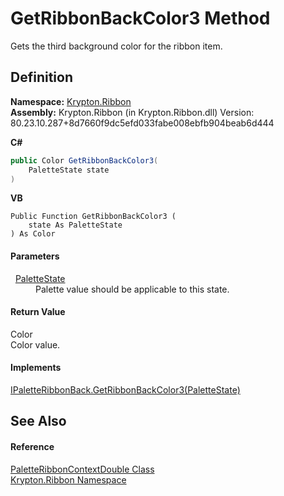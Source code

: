 # GetRibbonBackColor3 Method


Gets the third background color for the ribbon item.



## Definition
**Namespace:** <a href="1e9bc734-cff9-e9b8-f013-94cdac669794.md">Krypton.Ribbon</a>  
**Assembly:** Krypton.Ribbon (in Krypton.Ribbon.dll) Version: 80.23.10.287+8d7660f9dc5efd033fabe008ebfb904beab6d444

**C#**
``` C#
public Color GetRibbonBackColor3(
	PaletteState state
)
```
**VB**
``` VB
Public Function GetRibbonBackColor3 ( 
	state As PaletteState
) As Color
```



#### Parameters
<dl><dt>  <a href="93e626cd-00cf-240e-06c6-ab4d47e982ba.md">PaletteState</a></dt><dd>Palette value should be applicable to this state.</dd></dl>

#### Return Value
Color  
Color value.

#### Implements
<a href="dbb5d52b-e362-ad9b-6dda-34586a85c863.md">IPaletteRibbonBack.GetRibbonBackColor3(PaletteState)</a>  


## See Also


#### Reference
<a href="65f0fbe5-062b-835a-1c1f-da4f7cfc054c.md">PaletteRibbonContextDouble Class</a>  
<a href="1e9bc734-cff9-e9b8-f013-94cdac669794.md">Krypton.Ribbon Namespace</a>  
